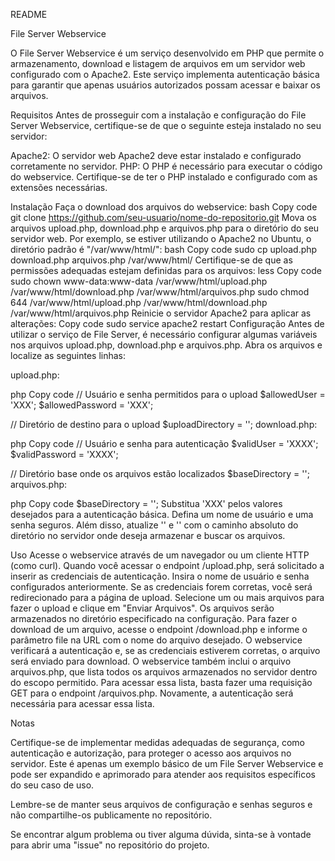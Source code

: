 README

File Server Webservice

O File Server Webservice é um serviço desenvolvido em PHP que permite o armazenamento, download e listagem de arquivos em um servidor web configurado com o Apache2. Este serviço implementa autenticação básica para garantir que apenas usuários autorizados possam acessar e baixar os arquivos.

Requisitos
Antes de prosseguir com a instalação e configuração do File Server Webservice, certifique-se de que o seguinte esteja instalado no seu servidor:

Apache2: O servidor web Apache2 deve estar instalado e configurado corretamente no servidor.
PHP: O PHP é necessário para executar o código do webservice. Certifique-se de ter o PHP instalado e configurado com as extensões necessárias.

Instalação
Faça o download dos arquivos do webservice:
bash
Copy code
git clone https://github.com/seu-usuario/nome-do-repositorio.git
Mova os arquivos upload.php, download.php e arquivos.php para o diretório do seu servidor web. Por exemplo, se estiver utilizando o Apache2 no Ubuntu, o diretório padrão é "/var/www/html/":
bash
Copy code
sudo cp upload.php download.php arquivos.php /var/www/html/
Certifique-se de que as permissões adequadas estejam definidas para os arquivos:
less
Copy code
sudo chown www-data:www-data /var/www/html/upload.php /var/www/html/download.php /var/www/html/arquivos.php
sudo chmod 644 /var/www/html/upload.php /var/www/html/download.php /var/www/html/arquivos.php
Reinicie o servidor Apache2 para aplicar as alterações:
Copy code
sudo service apache2 restart
Configuração
Antes de utilizar o serviço de File Server, é necessário configurar algumas variáveis nos arquivos upload.php, download.php e arquivos.php. Abra os arquivos e localize as seguintes linhas:

upload.php:

php
Copy code
// Usuário e senha permitidos para o upload
$allowedUser = 'XXX';
$allowedPassword = 'XXX';

// Diretório de destino para o upload
$uploadDirectory = '<DIRECTORY>';
download.php:

php
Copy code
// Usuário e senha para autenticação
$validUser = 'XXXX';
$validPassword = 'XXXX';

// Diretório base onde os arquivos estão localizados
$baseDirectory = '<DIRECTORY>';
arquivos.php:

php
Copy code
$baseDirectory = '<CAMINHO DO DIRETORIO>';
Substitua 'XXX' pelos valores desejados para a autenticação básica. Defina um nome de usuário e uma senha seguros. Além disso, atualize '<DIRECTORY>' e '<CAMINHO DO DIRETORIO>' com o caminho absoluto do diretório no servidor onde deseja armazenar e buscar os arquivos.

Uso
Acesse o webservice através de um navegador ou um cliente HTTP (como curl).
Quando você acessar o endpoint /upload.php, será solicitado a inserir as credenciais de autenticação. Insira o nome de usuário e senha configurados anteriormente.
Se as credenciais forem corretas, você será redirecionado para a página de upload.
Selecione um ou mais arquivos para fazer o upload e clique em "Enviar Arquivos". Os arquivos serão armazenados no diretório especificado na configuração.
Para fazer o download de um arquivo, acesse o endpoint /download.php e informe o parâmetro file na URL com o nome do arquivo desejado.
O webservice verificará a autenticação e, se as credenciais estiverem corretas, o arquivo será enviado para download.
O webservice também inclui o arquivo arquivos.php, que lista todos os arquivos armazenados no servidor dentro do escopo permitido. Para acessar essa lista, basta fazer uma requisição GET para o endpoint /arquivos.php. Novamente, a autenticação será necessária para acessar essa lista.

Notas

Certifique-se de implementar medidas adequadas de segurança, como autenticação e autorização, para proteger o acesso aos arquivos no servidor.
Este é apenas um exemplo básico de um File Server Webservice e pode ser expandido e aprimorado para atender aos requisitos específicos do seu caso de uso.

Lembre-se de manter seus arquivos de configuração e senhas seguros e não compartilhe-os publicamente no repositório.

Se encontrar algum problema ou tiver alguma dúvida, sinta-se à vontade para abrir uma "issue" no repositório do projeto.
